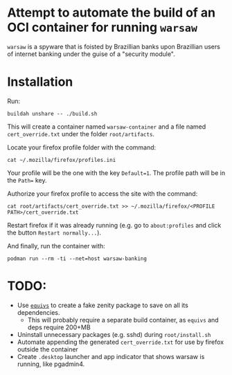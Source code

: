 Attempt to automate the build of an OCI container for running `warsaw`
===

`warsaw` is a spyware that is foisted by Brazillian banks upon Brazillian users of internet banking
under the guise of a "security module".

Installation
===

Run:

    buildah unshare -- ./build.sh

This will create a container named `warsaw-container` and a file named `cert_override.txt` under
the folder `root/artifacts`.

Locate your firefox profile folder with the command:

    cat ~/.mozilla/firefox/profiles.ini

Your profile will be the one with the key `Default=1`. The profile path will be in the `Path=` key.

Authorize your firefox profile to access the site with the command:

    cat root/artifacts/cert_override.txt >> ~/.mozilla/firefox/<PROFILE PATH>/cert_override.txt

Restart firefox if it was already running (e.g. go to `about:profiles` and click the button `Restart normally...`).

And finally, run the container with:

    podman run --rm -ti --net=host warsaw-banking

TODO:
===

 - Use [`equivs`](https://eric.lubow.org/2010/creating-dummy-packages-on-debian/) to create a fake
   zenity package to save on all its dependencies.
   - This will probably require a separate build container, as `equivs` and deps require 200+MB
 - Uninstall unnecessary packages (e.g. sshd) during `root/install.sh`
 - Automate appending the generated `cert_override.txt` for use by firefox outside the container
 - Create `.desktop` launcher and app indicator that shows warsaw is running, like pgadmin4.